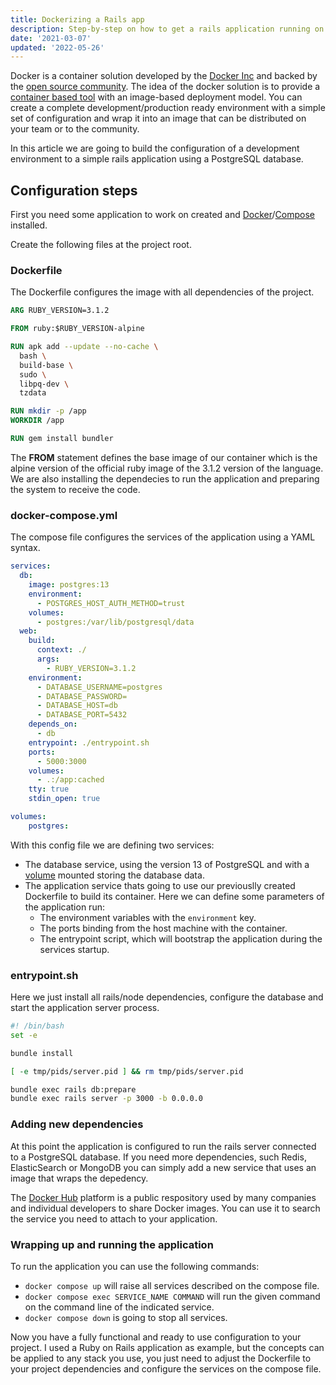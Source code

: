 ```yaml
---
title: Dockerizing a Rails app
description: Step-by-step on how to get a rails application running on Docker
date: '2021-03-07'
updated: '2022-05-26'
---
```


Docker is a container solution developed by the [Docker Inc](https://www.docker.com/) and backed by the [open source community](https://forums.docker.com/). The idea of the docker solution is to provide a [container based tool](https://www.redhat.com/pt-br/topics/containers/whats-a-linux-container) with an image-based deployment model. You can create a complete development/production ready environment with a simple set of configuration and wrap it into an image that can be distributed on your team or to the community.

In this article we are going to build the configuration of a development environment to a simple rails application using a PostgreSQL database.

## Configuration steps

First you need some application to work on created and [Docker](https://docs.docker.com/engine/install/)/[Compose](https://docs.docker.com/compose/install/) installed.

Create the following files at the project root.

### Dockerfile

The Dockerfile configures the image with all dependencies of the project.

```dockerfile
ARG RUBY_VERSION=3.1.2

FROM ruby:$RUBY_VERSION-alpine

RUN apk add --update --no-cache \
  bash \
  build-base \
  sudo \
  libpq-dev \
  tzdata

RUN mkdir -p /app
WORKDIR /app

RUN gem install bundler
```

The **FROM** statement defines the base image of our container which is the alpine version of the official ruby image of the 3.1.2 version of the language.
We are also installing the dependecies to run the application and preparing the system to receive the code.

### docker-compose.yml

The compose file configures the services of the application using a YAML syntax.

```yaml
services:
  db:
    image: postgres:13
    environment:
      - POSTGRES_HOST_AUTH_METHOD=trust
    volumes:
      - postgres:/var/lib/postgresql/data
  web:
    build:
      context: ./
      args:
        - RUBY_VERSION=3.1.2
    environment:
      - DATABASE_USERNAME=postgres
      - DATABASE_PASSWORD=
      - DATABASE_HOST=db
      - DATABASE_PORT=5432
    depends_on:
      - db
    entrypoint: ./entrypoint.sh
    ports:
      - 5000:3000
    volumes:
      - .:/app:cached
    tty: true
    stdin_open: true

volumes:
    postgres:
```

With this config file we are defining two services:

- The database service, using the version 13 of PostgreSQL and with a [volume](https://docs.docker.com/storage/volumes/) mounted storing the database data.
- The application service thats going to use our previouslly created Dockerfile to build its container. Here we can define some parameters of the application run:
  - The environment variables with the `environment` key.
  - The ports binding from the host machine with the container.
  - The entrypoint script, which will bootstrap the application during the services startup.

### entrypoint.sh

Here we just install all rails/node dependencies, configure the database and start the application server process.

```bash
#! /bin/bash
set -e

bundle install

[ -e tmp/pids/server.pid ] && rm tmp/pids/server.pid

bundle exec rails db:prepare
bundle exec rails server -p 3000 -b 0.0.0.0
```

### Adding new dependencies

At this point the application is configured to run the rails server connected to a PostgreSQL database.
If you need more dependencies, such Redis, ElasticSearch or MongoDB you can simply add a new service that uses an image that wraps the depedency.

The [Docker Hub](https://hub.docker.com) platform is a public respository used by many companies and individual developers to share Docker images. You can use it to search the service you need to attach to your application.

### Wrapping up and running the application

To run the application you can use the following commands:

- `docker compose up` will raise all services described on the compose file.
- `docker compose exec SERVICE_NAME COMMAND` will run the given command on the command line of the indicated service.
- `docker compose down` is going to stop all services.

Now you have a fully functional and ready to use configuration to your project. I used a Ruby on Rails application as example, but the concepts can be applied to any stack you use, you just need to adjust the Dockerfile to your project dependencies and configure the services on the compose file.

